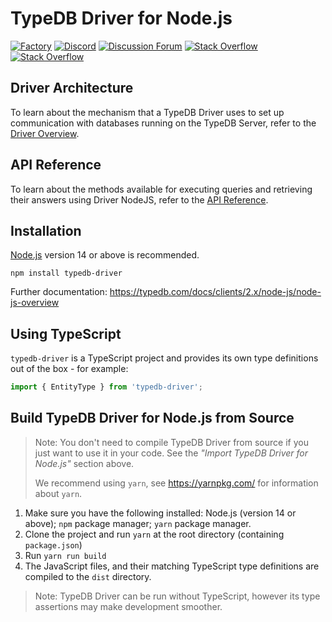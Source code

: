 # TypeDB Driver for Node.js

[![Factory](https://factory.vaticle.com/api/status/vaticle/typedb-driver-nodejs/badge.svg)](https://factory.vaticle.com/vaticle/typedb-driver-nodejs)
[![Discord](https://img.shields.io/discord/665254494820368395?color=7389D8&label=chat&logo=discord&logoColor=ffffff)](https://vaticle.com/discord)
[![Discussion Forum](https://img.shields.io/discourse/https/forum.vaticle.com/topics.svg)](https://forum.vaticle.com)
[![Stack Overflow](https://img.shields.io/badge/stackoverflow-typedb-796de3.svg)](https://stackoverflow.com/questions/tagged/typedb)
[![Stack Overflow](https://img.shields.io/badge/stackoverflow-typeql-3dce8c.svg)](https://stackoverflow.com/questions/tagged/typeql)

## Driver Architecture
To learn about the mechanism that a TypeDB Driver uses to set up communication with databases running on the TypeDB Server, refer to the [Driver Overview](https://typedb.com/docs/clients/2.x/clients).

## API Reference
To learn about the methods available for executing queries and retrieving their answers using Driver NodeJS, refer to the [API Reference](https://typedb.com/docs/clients/2.x/node-js/node-js-api-ref).

## Installation

[Node.js](https://nodejs.org/) version 14 or above is recommended.

```shell script
npm install typedb-driver
```
Further documentation: https://typedb.com/docs/clients/2.x/node-js/node-js-overview

## Using TypeScript
`typedb-driver` is a TypeScript project and provides its own type definitions out of the box - for example:

```ts
import { EntityType } from 'typedb-driver';
```

## Build TypeDB Driver for Node.js from Source

> Note: You don't need to compile TypeDB Driver from source if you just want to use it in your code. See the _"Import TypeDB Driver for Node.js"_ section above.
>
> We recommend using `yarn`, see https://yarnpkg.com/ for information about `yarn`.

1. Make sure you have the following installed: Node.js (version 14 or above); `npm` package manager; `yarn` package manager.
1. Clone the project and run `yarn` at the root directory (containing `package.json`)
1. Run `yarn run build`
1. The JavaScript files, and their matching TypeScript type definitions are compiled to the `dist` directory.

> Note: TypeDB Driver can be run without TypeScript, however its type assertions may make development smoother.

